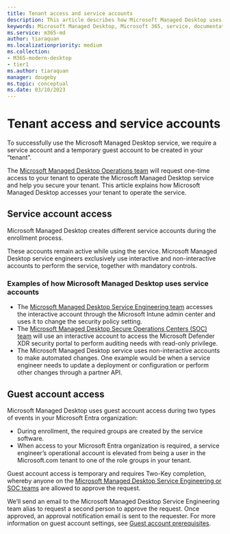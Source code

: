 ```yaml
---
title: Tenant access and service accounts
description: This article describes how Microsoft Managed Desktop uses service and/or guest accounts to access your tenant
keywords: Microsoft Managed Desktop, Microsoft 365, service, documentation
ms.service: m365-md
author: tiaraquan
ms.localizationpriority: medium
ms.collection: 
- M365-modern-desktop
- tier1
ms.author: tiaraquan
manager: dougeby
ms.topic: conceptual
ms.date: 03/10/2023
---
```


# Tenant access and service accounts

To successfully use the Microsoft Managed Desktop service, we require a service account and a temporary guest account to be created in your “tenant”.

The [Microsoft Managed Desktop Operations team](../overview/support-teams.md) will request one-time access to your tenant to operate the Microsoft Managed Desktop service and help you secure your tenant. This article explains how Microsoft Managed Desktop accesses your tenant to operate the service.

## Service account access

Microsoft Managed Desktop creates different service accounts during the enrollment process.

These accounts remain active while using the service. Microsoft Managed Desktop service engineers exclusively use interactive and non-interactive accounts to perform the service, together with mandatory controls.  

### Examples of how Microsoft Managed Desktop uses service accounts

- The [Microsoft Managed Desktop Service Engineering team](../overview/support-teams.md#service-engineering-team) accesses the interactive account through the Microsoft Intune admin center and uses it to change the security policy setting.  
- The [Microsoft Managed Desktop Secure Operations Centers (SOC) team](../overview/support-teams.md#security-operations-center-team) will use an interactive account to access the Microsoft Defender XDR security portal to perform auditing needs with read-only privilege.
- The Microsoft Managed Desktop service uses non-interactive accounts to make automated changes. One example would be when a service engineer needs to update a deployment or configuration or perform other changes through a partner API.

## Guest account access

Microsoft Managed Desktop uses guest account access during two types of events in your Microsoft Entra organization:

- During enrollment, the required groups are created by the service software.
- When access to your Microsoft Entra organization is required, a service engineer’s operational account is elevated from being a user in the Microsoft.com tenant to one of the role groups in your tenant.

Guest account access is temporary and requires Two-Key completion, whereby anyone on the [Microsoft Managed Desktop Service Engineering or SOC teams](../overview/support-teams.md) are allowed to approve the request.

We’ll send an email to the Microsoft Managed Desktop Service Engineering team alias to request a second person to approve the request. Once approved, an approval notification email is sent to the requester. For more information on guest account settings, see [Guest account prerequisites](../prepare/guest-accounts.md).
